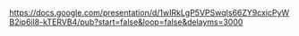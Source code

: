 https://docs.google.com/presentation/d/1wIRkLgP5VPSwqIs66ZY9cxicPyWB2ip6il8-kTERVB4/pub?start=false&loop=false&delayms=3000